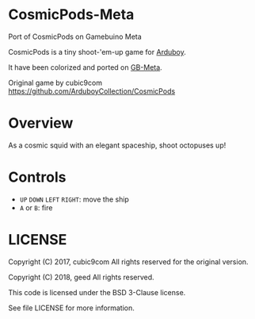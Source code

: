 # CosmicPods-Meta

Port of CosmicPods on Gamebuino Meta

CosmicPods is a tiny shoot-'em-up game for [Arduboy](https://arduboy.com/).

It have been colorized and ported on [GB-Meta](https://gamebuino.com).

Original game by cubic9com
https://github.com/ArduboyCollection/CosmicPods

# Overview

As a cosmic squid with an elegant spaceship, shoot octopuses up!

# Controls

- `UP` `DOWN` `LEFT` `RIGHT`: move the ship
- `A` or `B`: fire

# LICENSE

Copyright (C) 2017, cubic9com All rights reserved for the original version.

Copyright (C) 2018, geed All rights reserved.

This code is licensed under the BSD 3-Clause license.

See file LICENSE for more information.
